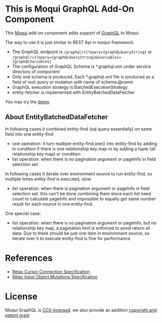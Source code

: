 # This is Moqui GraphQL Add-On Component

This [Moqui](https://github.com/moqui/moqui-framework) add-on component adds support of [GraphQL](graphql.org) to Moqui. 

The way to use it is just simliar to REST Api in moqui-framework. 

- The GraphQL endpoint is `/graphql/v1?query={graphQLQueryString}` or `/graphql/v1?query={graphQLQueryString}&&variables={graphQLVariables}` 
- The configuration of GraphQL Schema is *.graphql.xml under service directory of component
- Only one schema is produced. Each *.graphql.xml file is produced as a field of root query or mutation with name of schema.@name
- GraphQL execution strategy is BatchedExecutionStrategy
- entity-fetcher is implemented with EntityBatchedDataFetcher

You may try the [demo](https://github.com/shendepu/moqui-graphql-demo)

## About EntityBatchedDataFetcher

In following cases it combined entity-find (sql query essentially) on same field into one entity-find
- one operation: it turn multiple entity-find.one() into entity-find by adding in condition if there is one relationship key map or by adding a tuple (all relationship key map) or condition
- list operation: when there is no pagination argument or pageInfo in field selection set
 
In following cases it iterate over environment source to run entity-find, so multiple times entity-find is executed, slow.
- list operation: when there is pagination argument or pageInfo in field selection set. this can't be done combining them since each list need count to calculate pageInfo and impossible to equally get same number result for each source in one entity-find.

One special case:
- list operation: when there is no pagination argument or pageInfo, but no relationship key map, a pagination limit is enforced to avoid return all data. Due to there should be just one item in environment source, so iterate over it to execute entity-find is fine for performance. 

# References

- [Relay Cursor Connection Specification](https://facebook.github.io/relay/graphql/connections.htm)
- [Relay Input Object Mutations Specification](https://facebook.github.io/relay/graphql/mutations.htm)

# License

Moqui GraphQL is [CC0-licensed](./LICENSE.md). we also provide an addition [copyright and patent grant](./AUTHORS) 
